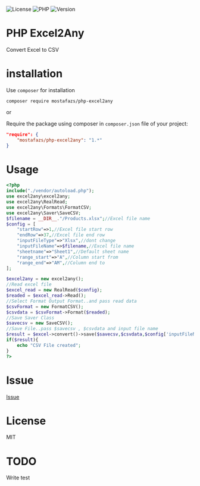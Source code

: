 ![License](https://img.shields.io/github/license/mostafazs/php-excel2any) ![PHP](https://img.shields.io/packagist/php-v/mostafazs/php-excel2any) ![Version](https://img.shields.io/packagist/v/mostafazs/php-excel2any) 
# PHP Excel2Any
Convert Excel to CSV

# installation
Use `composer` for installation

`composer require mostafazs/php-excel2any`


or

Require the package using composer in `composer.json` file of your project:

```json
"require": {
    "mostafazs/php-excel2any": "1.*"
}
```

# Usage
```php
<?php
include("./vendor/autoload.php");
use excel2any\excel2any;
use excel2any\RealRead;
use excel2any\Formats\FormatCSV;
use excel2any\Saver\SaveCSV;
$filename = __DIR__."/Products.xlsx";//Excel file name
$config = [
    "startRow"=>1,//Excel file start row
    "endRow"=>37,//Excel file end row
    "inputFileType"=>"Xlsx",//dont change
    "inputFileName"=>$filename,//Excel file name
    "sheetname"=>"Sheet1",//Default sheet name
    "range_start"=>"A",//Column start from
    "range_end"=>"AM",//Column end to
];

$excel2any = new excel2any();
//Read excel file
$excel_read = new RealRead($config);
$readed = $excel_read->Read();
//Select Format Output Format..and pass read data
$csvFormat = new FormatCSV();
$csvdata = $csvFormat->Format($readed);
//Save Saver Class
$savecsv = new SaveCSV();
//Save File..pass $savecsv , $csvdata and input file name
$result = $excel->convert()->save($savecsv,$csvdata,$config['inputFileName']);
if($result){
    echo "CSV File created";
}
?>
```

# Issue
[Issue](https://github.com/mostafazs/php-excel2any/issues)

# License
MIT

# TODO 
Write test